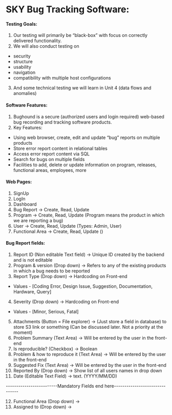 # SKY Bug Tracking Software:

#### Testing Goals:
1. Our testing will primarily be “black-box” with focus on correctly delivered functionality.
2. We will also conduct testing on 
  * security 
  * structure
  * usability
  * navigation
  * compatibility with multiple host configurations
3. And some technical testing we will learn in Unit 4 (data flows and anomalies)


#### Software Features:
1. Bughound is a secure (authorized users and login required) web-based bug recording and tracking software products.
2. Key Features:
  * Using web browser, create, edit and update “bug” reports on multiple products
  * Store error report content in relational tables
  * Access error report content via SQL
  * Search for bugs on multiple fields 
  * Facilities to add, delete or update information on program, releases, functional areas, employees, more


#### Web Pages:
1. SignUp
2. LogIn
3. Dashboard
4. Bug Report -> Create, Read, Update
5. Program -> Create, Read, Update (Program means the product in which we are reporting a bug)
6. User -> Create, Read, Update (Types: Admin, User)
7. Functional Area -> Create, Read, Update ()



#### Bug Report fields:
1. Report ID (Non editable Text field) -> Unique ID created by the backend and is not editable
2. Program & version (Drop down) -> Refers to any of the existing products in which a bug needs to be reported
3. Report Type (Drop down) -> Hardcoding on Front-end
  * Values - [Coding Error, Design Issue, Suggestion, Documentation, Hardware, Query]
4. Severity (Drop down) -> Hardcoding on Front-end
  * Values - [Minor, Serious, Fatal]
5. Attachments (Button = File explorer) -> (Just store a field in database) to store S3 link or something (Can be discussed later. Not a priority at the moment)
6. Problem Summary (Text Area) -> Will be entered by the user in the front-end
7. Is reproducible? (Checkbox) -> Boolean
8. Problem & how to reproduce it (Text Area) -> Will be entered by the user in the front-end    
9. Suggested Fix (Text Area) -> Will be entered by the user in the front-end
10. Reported By (Drop down) -> Show list of all users names in drop down
11. Date (Editable Text Field) -> text. (YYYY/MM/DD)

-------------------------Mandatory Fields end here-------------------------------

12. Functional Area (Drop down) -> 
13. Assigned to (Drop down) -> 


